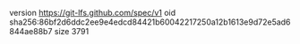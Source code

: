 version https://git-lfs.github.com/spec/v1
oid sha256:86bf2d6ddc2ee9e4edcd84421b60042217250a12b1613e9d72e5ad6844ae88b7
size 3791

